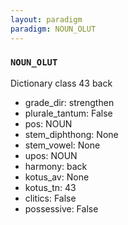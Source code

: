 ```yaml
---
layout: paradigm
paradigm: NOUN_OLUT
---
```

### ` NOUN_OLUT `

Dictionary class 43 back
* grade_dir: strengthen
* plurale_tantum: False
* pos: NOUN
* stem_diphthong: None
* stem_vowel: None
* upos: NOUN
* harmony: back
* kotus_av: None
* kotus_tn: 43
* clitics: False
* possessive: False
